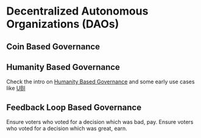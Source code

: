 # Decentralized Autonomous Organizations (DAOs)

## Coin Based Governance 

## Humanity Based Governance
Check the intro on [Humanity Based Governance](https://www.youtube.com/watch?v=3HEGAeTtnko) and some early use cases like [UBI](https://coinmarketcap.com/currencies/universal-basic-income/)  

## Feedback Loop Based Governance
Ensure voters who voted for a decision which was bad, pay. Ensure voters who voted for a decision which was great, earn.  
